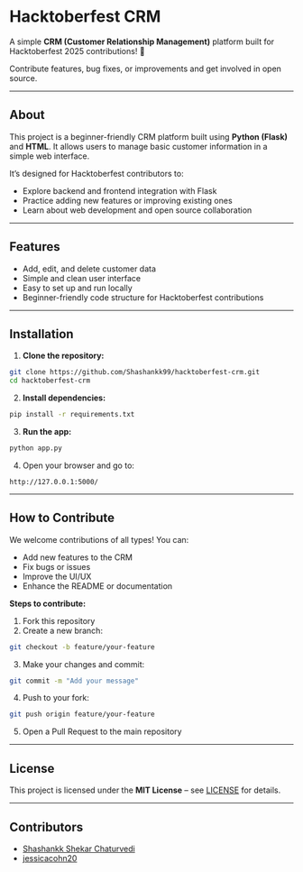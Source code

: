 # Hacktoberfest CRM

A simple **CRM (Customer Relationship Management)** platform built for Hacktoberfest 2025 contributions! 🎉

Contribute features, bug fixes, or improvements and get involved in open source.

---

## About

This project is a beginner-friendly CRM platform built using **Python (Flask)** and **HTML**. It allows users to manage basic customer information in a simple web interface.

It’s designed for Hacktoberfest contributors to:

* Explore backend and frontend integration with Flask
* Practice adding new features or improving existing ones
* Learn about web development and open source collaboration

---

## Features

* Add, edit, and delete customer data
* Simple and clean user interface
* Easy to set up and run locally
* Beginner-friendly code structure for Hacktoberfest contributions

---

## Installation

1. **Clone the repository:**

```bash
git clone https://github.com/Shashankk99/hacktoberfest-crm.git
cd hacktoberfest-crm
```

2. **Install dependencies:**

```bash
pip install -r requirements.txt
```

3. **Run the app:**

```bash
python app.py
```

4. Open your browser and go to:

```
http://127.0.0.1:5000/
```

---

## How to Contribute

We welcome contributions of all types! You can:

* Add new features to the CRM
* Fix bugs or issues
* Improve the UI/UX
* Enhance the README or documentation

**Steps to contribute:**

1. Fork this repository
2. Create a new branch:

```bash
git checkout -b feature/your-feature
```

3. Make your changes and commit:

```bash
git commit -m "Add your message"
```

4. Push to your fork:

```bash
git push origin feature/your-feature
```

5. Open a Pull Request to the main repository

---

## License

This project is licensed under the **MIT License** – see [LICENSE](LICENSE) for details.

---

## Contributors

* [Shashankk Shekar Chaturvedi](https://github.com/Shashankk99)
* [jessicacohn20](https://github.com/jessicacohn20)
